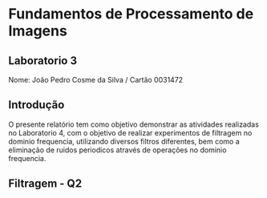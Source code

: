 # Fundamentos de Processamento de Imagens

## Laboratorio 3

Nome: João Pedro Cosme da Silva / Cartão 0031472

## Introdução

O presente relatório tem como objetivo demonstrar as atividades realizadas no Laboratorio 4, com o objetivo de realizar experimentos de filtragem no dominio frequencia, utilizando diversos filtros diferentes, bem como a eliminação de ruidos periodicos através de operações no dominio frequencia.

## Filtragem - Q2
